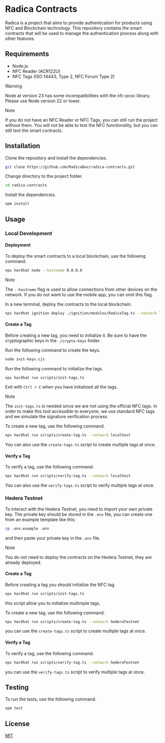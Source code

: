 # Radica Contracts

Radica is a project that aims to provide authentication for products using NFC and Blockchain technology. This repository contains the smart contracts that will be used to manage the authentication process along with other features.

## Requirements

- Node.js
- NFC Reader (ACR122U)
- NFC Tags (ISO 14443, Type 2, NFC Forum Type 2)

> [!WARNING]
> Node at version 23 has some incompatibilities with the nfc-pcsc library. Please use Node version 22 or lower.

> [!NOTE]
> If you do not have an NFC Reader or NFC Tags, you can still run the project without them. You will not be able to test the NFC functionality, but you can still test the smart contracts.

## Installation

Clone the repository and install the dependencies.

```bash
git clone https://github.com/RadicaDev/radica-contracts.git

```

Change directory to the project folder.

```bash
cd radica-contracts
```

Install the dependencies.
```bash
npm install 
```

## Usage

### Local Development

#### Deployment

To deploy the smart contracts to a local blockchain, use the following command.

```bash
npx hardhat node --hostname 0.0.0.0
```

> [!NOTE]
> The `--hostname` flag is used to allow connections from other devices on the network. If you do not want to use the mobile app, you can omit this flag.

In a new terminal, deploy the contracts to the local blockchain.

```bash
npx hardhat ignition deploy ./ignition/modules/RadicaTag.ts --network localhost
```

#### Create a Tag

Before creating a new tag, you need to initialize it. Be sure to have the cryptographic keys in the `./crypto-keys` folder.

Run the following command to create the keys.
```bash
node init-keys.cjs
```

Run the following command to initialize the tags.
```bash
npx hardhat run scripts/init-tags.ts
```
Exit with `Ctrl + C` when you have initialized all the tags.

> [!NOTE]
> The `init-tags.ts` is needed since we are not using the official NFC tags. In order to make this tool accessible to everyone, we use standard NFC tags and we simulate the signature verification process.

To create a new tag, use the following command.

```bash
npx hardhat run scripts/create-tag.ts --network localhost
```

You can also use the `create-tags.ts` script to create multiple tags at once.

#### Verify a Tag

To verify a tag, use the following command.

```bash
npx hardhat run scripts/verify-tag.ts --network localhost
```

You can also use the `verify-tags.ts` script to verify multiple tags at once.

### Hedera Testnet

To interact with the Hedera Testnet, you need to import your own private key. The private key should be stored in the `.env` file, you can create one from an example template like this:

```bash
cp .env.example .env
```

and then paste your private key in the `.env` file.

> [!NOTE]
> You do not need to deploy the contracts on the Hedera Testnet, they are already deployed.

#### Create a Tag

Before creating a tag you should initialize the NFC tag.

```bash
npx hardhat run scripts/init-tags.ts
```

this script allow you to initialize multimple tags.

To create a new tag, use the following command.

```bash
npx hardhat run scripts/create-tag.ts --network hederaTestnet
```

you can use the `create-tags.ts` script to create multiple tags at once.

#### Verify a Tag

To verify a tag, use the following command.

```bash
npx hardhat run scripts/verify-tag.ts --network hederaTestnet
```

you can use the `verify-tags.ts` script to verify multiple tags at once.

## Testing

To run the tests, use the following command.

```bash
npm test
```

## License

[MIT](./LICENSE)
